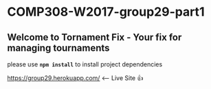 # COMP308-W2017-group29-part1

## Welcome to Tornament Fix - Your fix for managing tournaments

please use **`npm install`** to install project dependencies

https://group29.herokuapp.com/ <-- Live Site :+1: